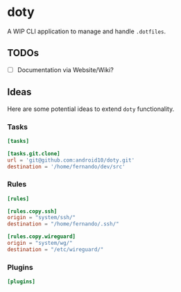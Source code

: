 # doty

A WIP CLI application to manage and handle `.dotfiles`.

## TODOs

- [ ] Documentation via Website/Wiki?

## Ideas

Here are some potential ideas to extend `doty` functionality. 

### Tasks

```toml
[tasks]

[tasks.git.clone]
url = 'git@github.com:android10/doty.git'
destination = '/home/fernando/dev/src'
```

### Rules

```toml
[rules]

[rules.copy.ssh]
origin = "system/ssh/"
destination = "/home/fernando/.ssh/"

[rules.copy.wireguard]
origin = "system/wg/"
destination = "/etc/wireguard/"
```

### Plugins

```toml
[plugins]
```

